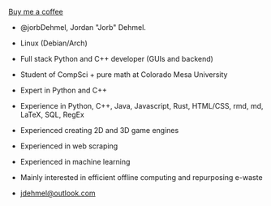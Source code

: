 [Buy me a coffee](https://www.buymeacoffee.com/jorb)

- @jorbDehmel, Jordan "Jorb" Dehmel.
- Linux (Debian/Arch)
- Full stack Python and C++ developer (GUIs and backend)
- Student of CompSci + pure math at Colorado Mesa University

- Expert in Python and C++
- Experience in Python, C++, Java, Javascript, Rust, HTML/CSS, rmd, md, LaTeX, SQL, RegEx

- Experienced creating 2D and 3D game engines
- Experienced in web scraping
- Experienced in machine learning

- Mainly interested in efficient offline computing and repurposing e-waste

- jdehmel@outlook.com
